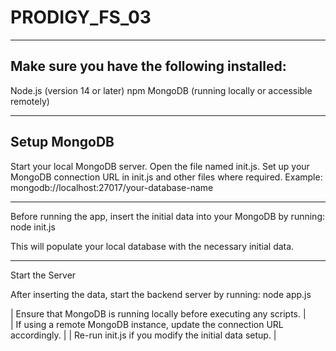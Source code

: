 # PRODIGY_FS_03
----------------------------------------------
Make sure you have the following installed:
----------------------------------------------
Node.js (version 14 or later)
npm
MongoDB (running locally or accessible remotely)

------------------------------------------------
Setup MongoDB
-------------------------------------------------
Start your local MongoDB server.
Open the file named init.js.
Set up your MongoDB connection URL in init.js and other files where required.
Example: mongodb://localhost:27017/your-database-name

-----------------------------------------------------

Before running the app, insert the initial data into your MongoDB by running:
node init.js

This will populate your local database with the necessary initial data.

--------------------------------------------------

Start the Server

After inserting the data, start the backend server by running:
node app.js




| Ensure that MongoDB is running locally before executing any scripts.              |          
| If using a remote MongoDB instance, update the connection URL accordingly.        |
| Re-run init.js if you modify the initial data setup.                              |

